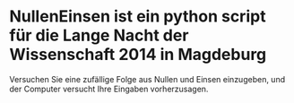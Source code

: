NullenEinsen ist ein python script für die Lange Nacht der Wissenschaft 2014 in Magdeburg
=========================================================================================

Versuchen Sie eine zufällige Folge aus Nullen und Einsen einzugeben, 
und der Computer versucht Ihre Eingaben vorherzusagen.
